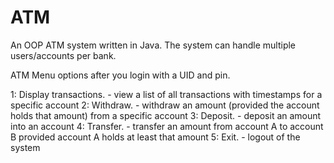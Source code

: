 # ATM
An OOP ATM system written in Java.
The system can handle multiple users/accounts per bank.

ATM Menu options after you login with a UID and pin.

1: Display transactions. - view a list of all transactions with timestamps for a specific account
2: Withdraw. - withdraw an amount (provided the account holds that amount) from a specific account
3: Deposit. - deposit an amount into an account
4: Transfer. - transfer an amount from account A to account B provided account A holds at least that amount
5: Exit. - logout of the system
